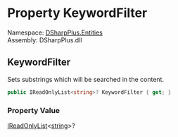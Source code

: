 # Property KeywordFilter

Namespace: [DSharpPlus.Entities](DSharpPlus.Entities.md)  
Assembly: DSharpPlus.dll

## <a id="DSharpPlus_Entities_DiscordRuleTriggerMetadataBuilder_KeywordFilter"></a>KeywordFilter

Sets substrings which will be searched in the content.

```csharp
public IReadOnlyList<string>? KeywordFilter { get; }
```

### Property Value

[IReadOnlyList](https://learn.microsoft.com/dotnet/api/system.collections.generic.ireadonlylist\-1)<[string](https://learn.microsoft.com/dotnet/api/system.string)\>?

